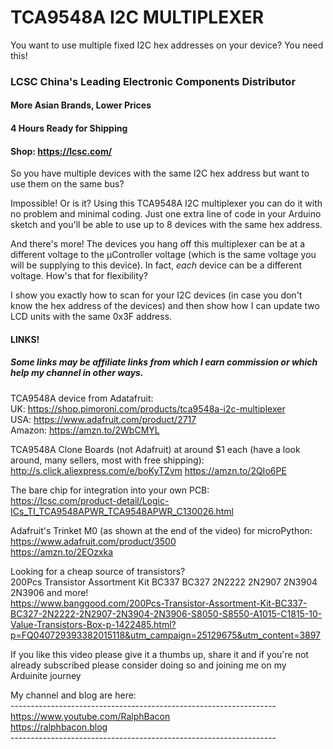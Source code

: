 # TCA9548A I2C MULTIPLEXER
You want to use multiple fixed I2C hex addresses on your device? You need this!

### LCSC China's Leading Electronic Components Distributor
#### More Asian Brands, Lower Prices
#### 4 Hours Ready for Shipping
#### Shop: https://lcsc.com/

So you have multiple devices with the same I2C hex address but want to use them on the same bus? 

Impossible! Or is it? Using this TCA9548A I2C multiplexer you can do it with no problem and minimal coding. Just one extra line of code in your Arduino sketch and you'll be able to use up to 8 devices with the same hex address.

And there's more! The devices you hang off this multiplexer can be at a different voltage to the µController voltage (which is the same voltage you will be supplying to this device). In fact, *each* device can be a different voltage. How's that for flexibility?

I show you exactly how to scan for your I2C devices (in case you don't know the hex address of the devices) and then show how I can update two LCD units with the same 0x3F address.

#### LINKS!
##### Some links may be affiliate links from which I earn commission or which help my channel in other ways.  

TCA9548A device from Adatafruit:  
UK: https://shop.pimoroni.com/products/tca9548a-i2c-multiplexer  
USA: https://www.adafruit.com/product/2717  
Amazon: https://amzn.to/2WbCMYL  

TCA9548A Clone Boards (not Adafruit) at around $1 each (have a look around, many sellers, most with free shipping):  
http://s.click.aliexpress.com/e/boKyTZvm
https://amzn.to/2QIo6PE  

The bare chip for integration into your own PCB:  
https://lcsc.com/product-detail/Logic-ICs_TI_TCA9548APWR_TCA9548APWR_C130026.html  

Adafruit's Trinket M0 (as shown at the end of the video) for microPython:  
https://www.adafruit.com/product/3500  
https://amzn.to/2EOzxka  

Looking for a cheap source of transistors?  
200Pcs Transistor Assortment Kit BC337 BC327 2N2222 2N2907 2N3904 2N3906 and more!  
https://www.banggood.com/200Pcs-Transistor-Assortment-Kit-BC337-BC327-2N2222-2N2907-2N3904-2N3906-S8050-S8550-A1015-C1815-10-Value-Transistors-Box-p-1422485.html?p=FQ040729393382015118&utm_campaign=25129675&utm_content=3897  

If you like this video please give it a thumbs up, share it and if you're not already subscribed please consider doing so and joining me on my Arduinite journey

My channel and blog are here:  
\------------------------------------------------------------------  
https://www.youtube.com/RalphBacon  
https://ralphbacon.blog  
\------------------------------------------------------------------  
